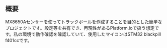 ## 概要
MX8650Aセンサーを使ってトラックボールを作成することを目的とした簡単なプロジェクトです。設定等を共有でき、再現性があるPlatform.ioで扱う想定です。私の環境で動作確認を確認していて、使用したマイコンはSTM32 blackpill f401ccです。

